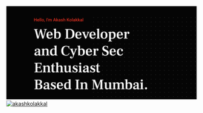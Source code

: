 <img href="https://insolcity.link" src="https://raw.githubusercontent.com/akashkolakkal/akashkolakkal/main/image.png" alt="Website Link">
<a href="https://github.com/akashkolakkal/"><img src="https://komarev.com/ghpvc/?username=akashkolakkal&label=Profile%20views&color=blue&style=flat-square" alt="akashkolakkal" /></a>
